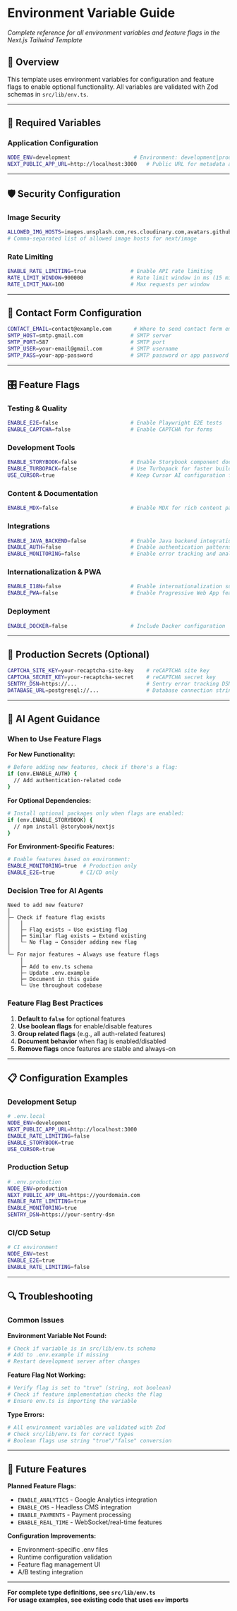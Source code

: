 # Environment Variable Guide

_Complete reference for all environment variables and feature flags in the Next.js Tailwind Template_

## 🎯 Overview

This template uses environment variables for configuration and feature flags to enable optional functionality. All variables are validated with Zod schemas in `src/lib/env.ts`.

---

## 🔧 Required Variables

### **Application Configuration**

```bash
NODE_ENV=development                    # Environment: development|production|test
NEXT_PUBLIC_APP_URL=http://localhost:3000   # Public URL for metadata and links
```

---

## 🛡️ Security Configuration

### **Image Security**

```bash
ALLOWED_IMG_HOSTS=images.unsplash.com,res.cloudinary.com,avatars.githubusercontent.com
# Comma-separated list of allowed image hosts for next/image
```

### **Rate Limiting**

```bash
ENABLE_RATE_LIMITING=true              # Enable API rate limiting
RATE_LIMIT_WINDOW=900000               # Rate limit window in ms (15 min default)
RATE_LIMIT_MAX=100                     # Max requests per window
```

---

## 📧 Contact Form Configuration

```bash
CONTACT_EMAIL=contact@example.com       # Where to send contact form emails
SMTP_HOST=smtp.gmail.com               # SMTP server
SMTP_PORT=587                          # SMTP port
SMTP_USER=your-email@gmail.com         # SMTP username
SMTP_PASS=your-app-password            # SMTP password or app password
```

---

## 🎛️ Feature Flags

### **Testing & Quality**

```bash
ENABLE_E2E=false                       # Enable Playwright E2E tests
ENABLE_CAPTCHA=false                   # Enable CAPTCHA for forms
```

### **Development Tools**

```bash
ENABLE_STORYBOOK=false                 # Enable Storybook component docs
ENABLE_TURBOPACK=false                 # Use Turbopack for faster builds
USE_CURSOR=true                        # Keep Cursor AI configuration files
```

### **Content & Documentation**

```bash
ENABLE_MDX=false                       # Enable MDX for rich content pages
```

### **Integrations**

```bash
ENABLE_JAVA_BACKEND=false              # Enable Java backend integration stubs
ENABLE_AUTH=false                      # Enable authentication patterns
ENABLE_MONITORING=false                # Enable error tracking and analytics
```

### **Internationalization & PWA**

```bash
ENABLE_I18N=false                      # Enable internationalization support
ENABLE_PWA=false                       # Enable Progressive Web App features
```

### **Deployment**

```bash
ENABLE_DOCKER=false                    # Include Docker configuration
```

---

## 🔑 Production Secrets (Optional)

```bash
CAPTCHA_SITE_KEY=your-recaptcha-site-key    # reCAPTCHA site key
CAPTCHA_SECRET_KEY=your-recaptcha-secret    # reCAPTCHA secret key
SENTRY_DSN=https://...                      # Sentry error tracking DSN
DATABASE_URL=postgresql://...               # Database connection string
```

---

## 🤖 AI Agent Guidance

### **When to Use Feature Flags**

**For New Functionality:**

```bash
# Before adding new features, check if there's a flag:
if (env.ENABLE_AUTH) {
  // Add authentication-related code
}
```

**For Optional Dependencies:**

```bash
# Install optional packages only when flags are enabled:
if (env.ENABLE_STORYBOOK) {
  // npm install @storybook/nextjs
}
```

**For Environment-Specific Features:**

```bash
# Enable features based on environment:
ENABLE_MONITORING=true  # Production only
ENABLE_E2E=true        # CI/CD only
```

### **Decision Tree for AI Agents**

```
Need to add new feature?
│
├─ Check if feature flag exists
│   │
│   ├─ Flag exists → Use existing flag
│   ├─ Similar flag exists → Extend existing
│   └─ No flag → Consider adding new flag
│
└─ For major features → Always use feature flags
    │
    ├─ Add to env.ts schema
    ├─ Update .env.example
    ├─ Document in this guide
    └─ Use throughout codebase
```

### **Feature Flag Best Practices**

1. **Default to `false`** for optional features
2. **Use boolean flags** for enable/disable features
3. **Group related flags** (e.g., all auth-related features)
4. **Document behavior** when flag is enabled/disabled
5. **Remove flags** once features are stable and always-on

---

## 📋 Configuration Examples

### **Development Setup**

```bash
# .env.local
NODE_ENV=development
NEXT_PUBLIC_APP_URL=http://localhost:3000
ENABLE_RATE_LIMITING=false
ENABLE_STORYBOOK=true
USE_CURSOR=true
```

### **Production Setup**

```bash
# .env.production
NODE_ENV=production
NEXT_PUBLIC_APP_URL=https://yourdomain.com
ENABLE_RATE_LIMITING=true
ENABLE_MONITORING=true
SENTRY_DSN=https://your-sentry-dsn
```

### **CI/CD Setup**

```bash
# CI environment
NODE_ENV=test
ENABLE_E2E=true
ENABLE_RATE_LIMITING=false
```

---

## 🔍 Troubleshooting

### **Common Issues**

**Environment Variable Not Found:**

```bash
# Check if variable is in src/lib/env.ts schema
# Add to .env.example if missing
# Restart development server after changes
```

**Feature Flag Not Working:**

```bash
# Verify flag is set to "true" (string, not boolean)
# Check if feature implementation checks the flag
# Ensure env.ts is importing the variable
```

**Type Errors:**

```bash
# All environment variables are validated with Zod
# Check src/lib/env.ts for correct types
# Boolean flags use string "true"/"false" conversion
```

---

## 🚀 Future Features

**Planned Feature Flags:**

- `ENABLE_ANALYTICS` - Google Analytics integration
- `ENABLE_CMS` - Headless CMS integration
- `ENABLE_PAYMENTS` - Payment processing
- `ENABLE_REAL_TIME` - WebSocket/real-time features

**Configuration Improvements:**

- Environment-specific .env files
- Runtime configuration validation
- Feature flag management UI
- A/B testing integration

---

**For complete type definitions, see `src/lib/env.ts`**  
**For usage examples, see existing code that uses `env` imports**
